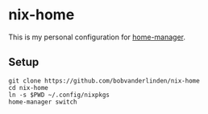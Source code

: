 # nix-home

This is my personal configuration for [home-manager](https://github.com/rycee/home-manager).

## Setup

```
git clone https://github.com/bobvanderlinden/nix-home
cd nix-home
ln -s $PWD ~/.config/nixpkgs
home-manager switch
```

